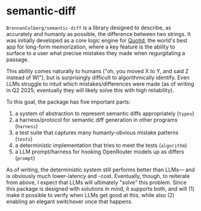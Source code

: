 # semantic-diff

`BrennanColberg/semantic-diff` is a library designed to describe, as accurately and humanly as possible, the difference between two strings. It was initially developed as a core logic engine for [Quotid](https://quotid.app), the world's best app for long-form memorization, where a key feature is the ability to surface to a user what precise mistakes they made when regurgitating a passage.

This ability comes naturally to humans ("oh, you moved X to Y, and said Z instead of W!"), but is surprisingly difficult to algorithmically identify. Even LLMs struggle to intuit which mistakes/differences were made (as of writing in Q2 2025; eventually they will likely solve this with high reliability).

To this goal, the package has five important parts:

1. a system of abstraction to represent semantic diffs appropriately (`types`)
2. a harness/protocol for semantic diff generation in other programs (`harness`)
3. a test suite that captures many humanly-obvious mistake patterns (`tests`)
4. a deterministic implementation that tries to meet the tests (`algorithm`)
5. a LLM prompt/harness for hooking OpenRouter models up as differs (`prompt`)

As of writing, the deterministic system still performs better than LLMs— and is obviously much lower-latency and -cost. Eventually, though, to reiterate from above, I expect that LLMs will ultimately "solve" this problem. Since this package is designed with solutions in mind, it supports both, and will (1) make it possible to verify when LLMs get good at this, while also (2) enabling an elegant switchover once that happens.
